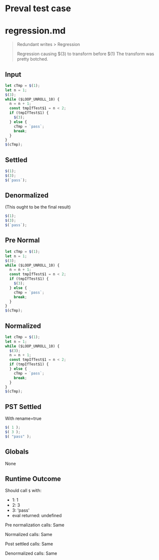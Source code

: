 # Preval test case

# regression.md

> Redundant writes > Regression
>
> Regression causing $(3) to transform before $(1)
> The transform was pretty botched.

## Input

`````js filename=intro
let cTmp = $(1);
let n = 1;
$(3);
while ($LOOP_UNROLL_10) {
  n = n + 1;
  const tmpIfTest$1 = n < 2;
  if (tmpIfTest$1) {
    $(3);
  } else {
    cTmp = `pass`;
    break;
  }
}
$(cTmp);
`````

## Settled


`````js filename=intro
$(1);
$(3);
$(`pass`);
`````

## Denormalized
(This ought to be the final result)

`````js filename=intro
$(1);
$(3);
$(`pass`);
`````

## Pre Normal


`````js filename=intro
let cTmp = $(1);
let n = 1;
$(3);
while ($LOOP_UNROLL_10) {
  n = n + 1;
  const tmpIfTest$1 = n < 2;
  if (tmpIfTest$1) {
    $(3);
  } else {
    cTmp = `pass`;
    break;
  }
}
$(cTmp);
`````

## Normalized


`````js filename=intro
let cTmp = $(1);
let n = 1;
while ($LOOP_UNROLL_10) {
  $(3);
  n = n + 1;
  const tmpIfTest$1 = n < 2;
  if (tmpIfTest$1) {
  } else {
    cTmp = `pass`;
    break;
  }
}
$(cTmp);
`````

## PST Settled
With rename=true

`````js filename=intro
$( 1 );
$( 3 );
$( "pass" );
`````

## Globals

None

## Runtime Outcome

Should call `$` with:
 - 1: 1
 - 2: 3
 - 3: 'pass'
 - eval returned: undefined

Pre normalization calls: Same

Normalized calls: Same

Post settled calls: Same

Denormalized calls: Same
